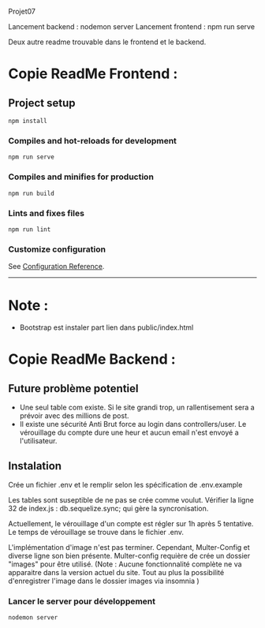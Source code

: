 Projet07

Lancement backend : nodemon server
Lancement frontend : npm run serve

Deux autre readme trouvable dans le frontend et le backend.


# Copie ReadMe Frontend :
## Project setup
```
npm install
```

### Compiles and hot-reloads for development
```
npm run serve
```

### Compiles and minifies for production
```
npm run build
```

### Lints and fixes files
```
npm run lint
```

### Customize configuration
See [Configuration Reference](https://cli.vuejs.org/config/).

----

# Note :

- Bootstrap est instaler part lien dans public/index.html



# Copie ReadMe Backend :
## Future problème potentiel

- Une seul table com existe. Si le site grandi trop, un rallentisement sera a prévoir avec des millions de post.
- Il existe une sécurité Anti Brut force au login dans controllers/user. Le vérouillage du compte dure une heur et aucun email n'est envoyé a l'utilisateur.

## Instalation

Crée un fichier .env et le remplir selon les spécification de .env.example

Les tables sont suseptible de ne pas se crée comme voulut. Vérifier la ligne 32 de index.js : db.sequelize.sync; qui gère la syncronisation.

Actuellement, le vérouillage d'un compte est régler sur 1h après 5 tentative. Le temps de vérouillage se trouve dans le fichier .env.

L'implémentation d'image n'est pas terminer. Cependant, Multer-Config et diverse ligne son bien présente. Multer-config requière de crée un dossier "images" pour être utilisé. (Note : Aucune fonctionnalité complète ne va apparaitre dans la version actuel du site. Tout au plus la possibilité d'enregistrer l'image dans le dossier images via insomnia )

### Lancer le server pour développement
```
nodemon server